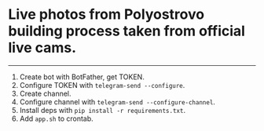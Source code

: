 
# Live photos from Polyostrovo building process taken from official live cams.

---

1. Create bot with BotFather, get TOKEN.
2. Configure TOKEN with `telegram-send --configure`.
3. Create channel.
4. Configure channel with `telegram-send --configure-channel`.
5. Install deps with `pip install -r requirements.txt`.
6. Add `app.sh` to crontab.

